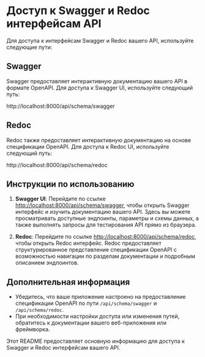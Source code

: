 # Доступ к Swagger и Redoc интерфейсам API

Для доступа к интерфейсам Swagger и Redoc вашего API, используйте следующие пути:

## Swagger
Swagger предоставляет интерактивную документацию вашего API в формате OpenAPI. Для доступа к Swagger UI, используйте следующий путь:

http://localhost:8000/api/schema/swagger


## Redoc
Redoc также предоставляет интерактивную документацию на основе спецификации OpenAPI. Для доступа к Redoc UI, используйте следующий путь:

http://localhost:8000/api/schema/redoc


## Инструкции по использованию
1. **Swagger UI**: Перейдите по ссылке [http://localhost:8000/api/schema/swagger](http://localhost:8000/api/schema/swagger), чтобы открыть Swagger интерфейс и изучить документацию вашего API. Здесь вы можете просматривать доступные эндпоинты, параметры и схемы данных, а также выполнять запросы для тестирования API прямо из браузера.

2. **Redoc**: Перейдите по ссылке [http://localhost:8000/api/schema/redoc](http://localhost:8000/api/schema/redoc), чтобы открыть Redoc интерфейс. Redoc предоставляет структурированное представление спецификации OpenAPI с возможностью навигации по разделам документации и подробным описанием эндпоинтов.

## Дополнительная информация
- Убедитесь, что ваше приложение настроено на предоставление спецификации OpenAPI по пути `/api/schema/swagger` и `/api/schema/redoc`.
- При необходимости настройки доступа или изменения путей, обратитесь к документации вашего веб-приложения или фреймворка.

Этот README предоставляет основную информацию для доступа к Swagger и Redoc интерфейсам вашего API.
